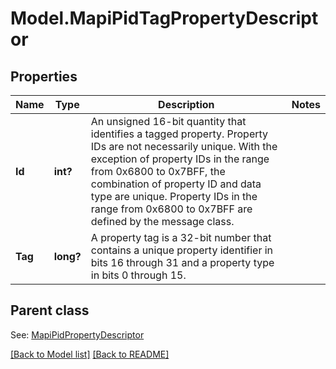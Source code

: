 # Model.MapiPidTagPropertyDescriptor
## Properties
Name | Type | Description | Notes
------------ | ------------- | ------------- | -------------
**Id** | **int?** | An unsigned 16-bit quantity that identifies a tagged property. Property IDs are not necessarily unique. With the exception of property IDs in the range from 0x6800 to 0x7BFF, the combination of property ID and data type are unique. Property IDs in the range from 0x6800 to 0x7BFF are defined by the message class.              | 
**Tag** | **long?** | A property tag is a 32-bit number that contains a unique property identifier in bits 16 through 31 and a property type in bits 0 through 15.              | 

## Parent class

See: [MapiPidPropertyDescriptor](MapiPidPropertyDescriptor.md)

[[Back to Model list]](Models.doc) [[Back to README]](README.md)


